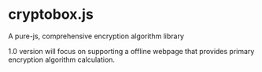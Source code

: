 # cryptobox.js
A pure-js, comprehensive encryption algorithm library

1.0 version will focus on supporting a offline webpage that provides primary encryption algorithm calculation.
